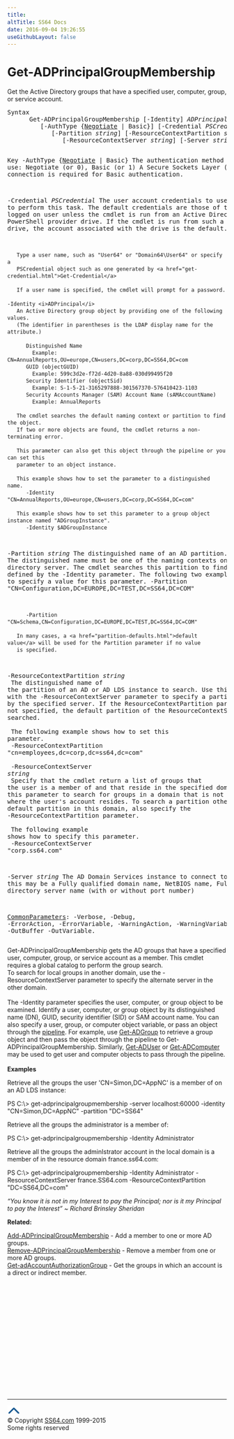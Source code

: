 ```yaml
---
title:
altTitle: SS64 Docs
date: 2016-09-04 19:26:55
useGithubLayout: false
---
```

<!-- #BeginLibraryItem "/Library/head_ps.lbi" --><!-- #EndLibraryItem --><h1>Get-ADPrincipalGroupMembership</h1> 
<p>Get the Active Directory groups that have a specified user, computer, group, or service account.</p>
<pre>Syntax
      Get-ADPrincipalGroupMembership [-Identity] <i>ADPrincipal</i> 
         [-AuthType {<u>Negotiate</u> | Basic}] [-Credential <i>PSCredential</i>]
            [-Partition <i>string</i>] [-ResourceContextPartition <i>string</i>]
               [-ResourceContextServer <i>string</i>] [-Server <i>string</i>] [<i>CommonParameters</i>]

Key
   -AuthType {<u>Negotiate</u> | Basic}
       The authentication method to use: Negotiate (or 0), Basic (or 1)
       A Secure Sockets Layer (SSL) connection is required for Basic authentication.

   -Credential <i>PSCredential</i>
       The user account credentials to use to perform this task.
       The default credentials are those of the currently logged on user unless the
       cmdlet is run from an Active Directory PowerShell provider drive.
       If the cmdlet is run from such a provider drive, the account associated with the drive is the default.

       Type a user name, such as "User64" or "Domain64\User64" or specify a
       PSCredential object such as one generated by <a href="get-credential.html">Get-Credential</a> 

       If a user name is specified, the cmdlet will prompt for a password.

    -Identity <i>ADPrincipal</i>
       An Active Directory group object by providing one of the following values.
       (The identifier in parentheses is the LDAP display name for the attribute.)

          Distinguished Name 
            Example: CN=AnnualReports,OU=europe,CN=users,DC=corp,DC=SS64,DC=com 
          GUID (objectGUID) 
            Example: 599c3d2e-f72d-4d20-8a88-030d99495f20
          Security Identifier (objectSid) 
            Example: S-1-5-21-3165297888-301567370-576410423-1103
          Security Accounts Manager (SAM) Account Name (sAMAccountName)
            Example: AnnualReports

       The cmdlet searches the default naming context or partition to find the object.
       If two or more objects are found, the cmdlet returns a non-terminating error.

       This parameter can also get this object through the pipeline or you can set this
       parameter to an object instance.

       This example shows how to set the parameter to a distinguished name.
          -Identity  "CN=AnnualReports,OU=europe,CN=users,DC=corp,DC=SS64,DC=com"

       This example shows how to set this parameter to a group object instance named "ADGroupInstance".
          -Identity $ADGroupInstance
             
   -Partition <i>string</i>
       The distinguished name of an AD partition.
       The distinguished name must be one of the naming contexts on the current
       directory server. The cmdlet searches this partition to find the object defined by
       the -Identity parameter. 
       The following two examples show how to specify a value for this parameter.
          -Partition "CN=Configuration,DC=EUROPE,DC=TEST,DC=SS64,DC=COM"
         
          -Partition "CN=Schema,CN=Configuration,DC=EUROPE,DC=TEST,DC=SS64,DC=COM"
          
       In many cases, a <a href="partition-defaults.html">default value</a> will be used for the Partition parameter if no value
       is specified.
        
   -ResourceContextPartition <i>string</i><br>       The distinguished name of the partition of an AD or AD LDS instance to search.
       Use this parameter with the -ResourceContextServer parameter to specify a partition
       hosted by the specified server. If the ResourceContextPartition parameter is not
       specified, the default partition of the ResourceContextServer is searched. <br>        <br>       The following example shows how to set this parameter.<br>          -ResourceContextPartition "cn=employees,dc=corp,dc=ss64,dc=com"<br>        <br>   -ResourceContextServer <i>string</i><br>       Specify that the cmdlet return a list of groups that the user is a member of and that 
       reside in the specified domain. Use this parameter to search for groups in a domain
       that is not the domain where the user's account resides.
       To search a partition other than the default partition in this domain, also specify
       the -ResourceContextPartition parameter.<br>        <br>       The following example shows how to specify this parameter.<br>          -ResourceContextServer "corp.ss64.com"
        
   -Server <i>string</i>
       The AD Domain Services instance to connect to, this may be a Fully qualified domain name,
       NetBIOS name, Fully qualified directory server name (with or without port number)

   <a href="common.html">CommonParameters</a>:
       -Verbose, -Debug, -ErrorAction, -ErrorVariable, -WarningAction, -WarningVariable,
       -OutBuffer -OutVariable.</pre>
<p>Get-ADPrincipalGroupMembership  gets the AD groups that have a specified user, computer, group, or service account as a member. This cmdlet requires a global catalog to perform the group search. <br>
To search for local groups in another domain, use the <span class="code">-ResourceContextServer</span> parameter to specify 
the alternate server in the other domain. <br><br>
The <span class="code">-Identity</span> parameter specifies the user, computer, or group object to be examined. Identify a user, computer, or group object by its distinguished name (DN), GUID, security identifier (SID) or SAM account name. You can also specify a user, group, or computer object variable,  or pass an object through the <a href="syntax-pipeline.html">pipeline</a>. For example,  use <a href="get-adgroup.html">Get-ADGroup</a> to retrieve a group object and then pass the object through the pipeline to  Get-ADPrincipalGroupMembership. Similarly, <a href="get-aduser.html">Get-ADUser</a> or <a href="get-adcomputer.html">Get-ADComputer</a> may be used to get user and computer objects to pass through the pipeline.<br>
<br>
<b>Examples</b></p>
<p>Retrieve all the groups the user 'CN=Simon,DC=AppNC' is a member of on an AD LDS instance:</p>
<p><span class="code">PS C:\&gt; get-adprincipalgroupmembership -server localhost:60000 -identity "CN=Simon,DC=AppNC" -partition "DC=SS64"</span></p>
<p>Retrieve all the groups the administrator is a member of:</p>
<p><span class="code">PS C:\&gt; get-adprincipalgroupmembership -Identity Administrator</span></p>
<p>Retrieve all the groups the adminIstrator account in the local domain is a member of in the resource domain france.ss64.com:</p>
<p><span class="code">PS C:\&gt; get-adprincipalgroupmembership -Identity Administrator -ResourceContextServer france.SS64.com -ResourceContextPartition "DC=SS64,DC=com"</span></p>
<p class="quote"><i>“You know it is not in my Interest to pay the Principal; nor is it my Principal to pay the Interest” ~ Richard Brinsley Sheridan</i></p>
<p><b>Related:</b></p>
<p><a href="add-adprincipalgroupmembership.html">Add-ADPrincipalGroupMembership</a> - Add a member to one or more AD groups.<br> 
<a href="remove-adprincipalgroupmembership.html">Remove-ADPrincipalGroupMembership</a> - Remove a member from one or more AD groups.<br>
<a href="get-adaccountauthorizationgroup.html">Get-adAccountAuthorizationGroup</a> - Get the groups in which an account is a direct or indirect member.</p><!-- #BeginLibraryItem "/Library/foot_ps.lbi" --><p>
<!-- PowerShell300 -->
<ins class="adsbygoogle" style="display:inline-block;width:300px;height:250px" data-ad-client="ca-pub-6140977852749469" data-ad-slot="6253539900"></ins>
<script>
(adsbygoogle = window.adsbygoogle || []).push({});
</script></p>
<hr>
<div id="bl" class="footer"><a href="get-adprincipalgroupmembership.html#"><img src="../images/top.png" width="30" height="22" alt="Back to the Top"></a></div>
<div id="br" class="footer, tagline">© Copyright <a href="http://ss64.com/">SS64.com</a> 1999-2015<br>
Some rights reserved</div><!-- #EndLibraryItem -->


